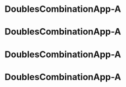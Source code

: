 # DoublesCombinationApp-A
# DoublesCombinationApp-A
# DoublesCombinationApp-A
# DoublesCombinationApp-A

